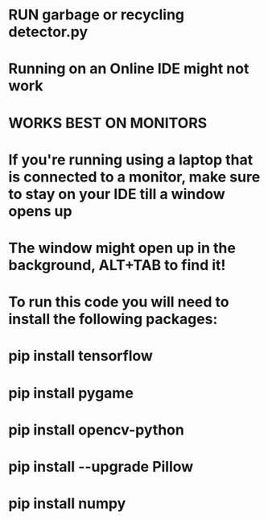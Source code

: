 # RUN garbage or recycling detector.py
# Running on an Online IDE might not work
# WORKS BEST ON MONITORS
# If you're running using a laptop that is connected to a monitor, make sure to stay on your IDE till a window opens up
# The window might open up in the background, ALT+TAB to find it!
# To run this code you will need to install the following packages:
# pip install tensorflow
# pip install pygame
# pip install opencv-python
# pip install --upgrade Pillow
# pip install numpy
